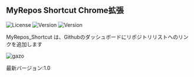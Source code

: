 ## MyRepos Shortcut Chrome拡張
![License](https://img.shields.io/badge/license-MPL-blue.svg)
![Version](https://img.shields.io/badge/version-1.0-green.svg)
![Version](https://img.shields.io/badge/Language-JS-yellow.svg)

MyRepos_Shortcut は、Githubのダッシュボードにリポジトリリストへのリンクを追加します

![gazo](https://github.com/user-attachments/assets/0693742b-99d7-4f65-8f43-33ee34f2236b)


最新バージョン:1.0
